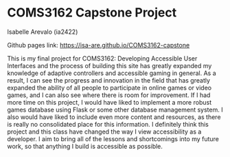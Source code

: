 # COMS3162 Capstone Project
Isabelle Arevalo (ia2422)

Github pages link: https://isa-are.github.io/COMS3162-capstone

This is my final project for COMS3162: Developing Accessible User Interfaces and the process of building this site has greatly expanded my knowledge of adaptive controllers and accessible gaming in general. As a result, I can see the progress and innovation in the field that has greatly expanded the ability of all people to participate in online games or video games, and I can also see where there is room for improvement. If I had more time on this project, I would have liked to implement a more robust games database using Flask or some other database management system. I also would have liked to include even more content and resources, as there is really no consolidated place for this information. I definitely think this project and this class have changed the way I view accessibility as a developer. I aim to bring all of the lessons and shortcomings into my future work, so that anything I build is accessible as possible.
